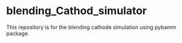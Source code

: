# blending_Cathod_simulator

This repository is for the blending cathode simulation using pybamm package.
